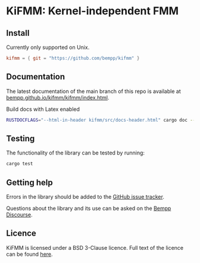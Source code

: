 # KiFMM: Kernel-independent FMM

## Install

Currently only supported on Unix.

```toml
kifmm = { git = "https://github.com/bempp/kifmm" }
```

## Documentation
The latest documentation of the main branch of this repo is available at [bempp.github.io/kifmm/kifmm/index.html](https://bempp.github.io/kifmm/kifmm/index.html).

Build docs with Latex enabled

```bash
RUSTDOCFLAGS="--html-in-header kifmm/src/docs-header.html" cargo doc --no-deps
```

## Testing
The functionality of the library can be tested by running:
```bash
cargo test
```

## Getting help
Errors in the library should be added to the [GitHub issue tracker](https://github.com/bempp/kifmm/issues).

Questions about the library and its use can be asked on the [Bempp Discourse](https://bempp.discourse.group).

## Licence
KiFMM is licensed under a BSD 3-Clause licence. Full text of the licence can be found [here](LICENSE.md).
